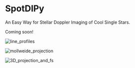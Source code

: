 # SpotDIPy
An Easy Way for Stellar Doppler Imaging of Cool Single Stars.

Coming soon!


![line_profiles](https://github.com/EnginBahar/SpotDIPy/assets/122885382/494a6cab-acb8-4632-bce6-929c29c4c96f)


![mollweide_projection](https://github.com/EnginBahar/SpotDIPy/assets/122885382/72233aa6-83a0-44e9-be87-bb7f85d5ccc4)


![3D_projection_and_fs](https://github.com/EnginBahar/SpotDIPy/assets/122885382/ab77c6cb-a977-4afa-9153-cc78bff883ef)

